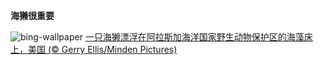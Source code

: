 
**海獭很重要**

![bing-wallpaper](https://www.bing.com/th?id=OHR.KelpOtter_ZH-CN8297228161_1920x1080.jpg)
[一只海獭漂浮在阿拉斯加海洋国家野生动物保护区的海藻床上，美国 (© Gerry Ellis/Minden Pictures)](https://www.bing.com/search?q=%E6%B5%B7%E7%8D%AD&amp;form=hpcapt&amp;mkt=zh-cn)
  